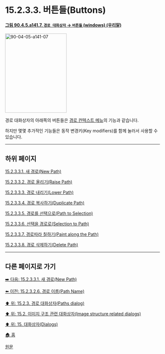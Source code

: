 # 15.2.3.3. 버튼들(Buttons)

<a id="90-04-05-a141-07"></a>

#### [그림 90.4.5.a141.7. `경로 대화상자` → `버튼들` (windows) (우리말)](./90-04-05-paths.md#90-04-05-a141-07)
<img width="200" height="257" alt="90-04-05-a141-07" src="https://github.com/wonder13662/gimp/assets/15767104/27fcda79-ca74-4cd6-9604-da0c7490af77" />

경로 대화상자의 아래쪽의 버튼들은 [경로 컨텍스트 메뉴](./15-02-03-04-00-paths_context_menu.md)의 기능과 같습니다.

하지만 몇몇 추가적인 기능들은 동작 변경키(Key modifiers)를 함께 눌러서 사용할 수 있습니다.

***

## 하위 페이지

[15.2.3.3.1. 새 경로(New Path)](./15-02-03-03-01-new_path.md)

[15.2.3.3.2. 경로 올리기(Raise Path)](./15-02-03-03-02-raise_path.md)

[15.2.3.3.3. 경로 내리기(Lower Path)](./15-02-03-03-03-lower_path.md)

[15.2.3.3.4. 경로 복사하기(Duplicate Path)](./15-02-03-03-04-duplicate_path.md)

[15.2.3.3.5. 경로를 선택으로(Path to Selection)](./15-02-03-03-05-path_to_selection.md)

[15.2.3.3.6. 선택을 경로로(Selection to Path)](./15-02-03-03-06-selection_to_path.md)

[15.2.3.3.7. 경로따라 칠하기(Paint along the Path)](./15-02-03-03-07-paint_along_the_path.md)

[15.2.3.3.8. 경로 삭제하기(Delete Path)](./15-02-03-03-08-delete_path.md)

***

## 다른 페이지로 가기

[➡️ 다음: 15.2.3.3.1. 새 경로(New Path)](./15-02-03-03-01-new_path.md)

[⬅️ 이전: 15.2.3.2.6. 경로 이름(Path Name)](./15-02-03-02-06-path_name.md)

[⬆️ 위: 15.2.3. 경로 대화상자(Paths dialog)](./15-02-03-00-paths-dialog.md)

[⬆️ 위: 15.2. 이미지 구조 관련 대화상자(Image structure related dialogs)](./15-02-00-image-structure-related-dialogs.md)

[⬆️ 위: 15. 대화상자(Dialogs)](./15-00-dialogs.md)

[🏠 홈](./00-home.md)

[원문](https://docs.gimp.org/2.10/ko/gimp-path-dialog.html#gimp-path-dialog-buttons)
